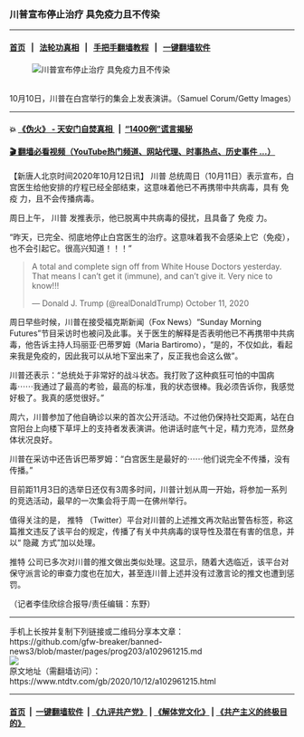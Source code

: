### 川普宣布停止治疗 具免疫力且不传染
------------------------

#### [首页](https://github.com/gfw-breaker/banned-news3/blob/master/README.md) &nbsp;&nbsp;|&nbsp;&nbsp; [法轮功真相](https://github.com/begood0513/basic/blob/master/README.md)  &nbsp;&nbsp;|&nbsp;&nbsp; [手把手翻墙教程](https://github.com/gfw-breaker/guides/wiki)  &nbsp;&nbsp;|&nbsp;&nbsp; [一键翻墙软件](https://github.com/gfw-breaker/nogfw/blob/master/README.md)  



<div><div class="featured_image">
 <figure>
  <img alt="川普宣布停止治疗 具免疫力且不传染" src="https://i.ntdtv.com/assets/uploads/2020/10/36fb7e6f4a32fb954ed1bbe7f968eecd-800x450.jpg"/>
 </figure><br/>
 <span class="caption">
  10月10日，川普在白宫举行的集会上发表演讲。（Samuel Corum/Getty Images）
 </span>
</div>
</div><hr/>

#### 💥 [《伪火》 - 天安门自焚真相 ](http://158.247.195.190:10000/videos/blog/weihuo.html)&nbsp; |&nbsp; [“1400例”谎言揭秘  ](http://158.247.195.190:10000/videos/blog/jiexi1400.html)

#### [ 🎬  翻墙必看视频（YouTube热门频道、网站代理、时事热点、历史事件 ...）](https://github.com/gfw-breaker/links/blob/master/banned.md)

<div><div class="post_content" itemprop="articleBody">
 <p>
  【新唐人北京时间2020年10月12日讯】
  <ok href="https://www.ntdtv.com/gb/川普.htm">
   川普
  </ok>
  总统周日（10月11日）表示宣布，白宫医生给他安排的疗程已经全部结束，这意味着他已不再携带中共病毒，具有
  <ok href="https://www.ntdtv.com/gb/免疫.htm">
   免疫
  </ok>
  力，且不会传播病毒。
 </p>
 <p>
  周日上午，
  <ok href="https://www.ntdtv.com/gb/川普.htm">
   川普
  </ok>
  发推表示，他已脱离中共病毒的侵扰，且具备了
  <ok href="https://www.ntdtv.com/gb/免疫.htm">
   免疫
  </ok>
  力。
 </p>
 <p>
  “昨天，已完全、彻底地停止白宫医生的治疗。这意味着我不会感染上它（免疫），也不会引起它。很高兴知道！！！”
 </p>
 <blockquote class="twitter-tweet">
  <p dir="ltr" lang="en">
   A total and complete sign off from White House Doctors yesterday. That means I can’t get it (immune), and can’t give it. Very nice to know!!!
  </p>
  <p>
   — Donald J. Trump (@realDonaldTrump)
   <ok href="https://twitter.com/realDonaldTrump/status/1315316071243476997?ref_src=twsrc%5Etfw">
    October 11, 2020
   </ok>
  </p>
 </blockquote>
 <p>
  <script async="" charset="utf-8" src="https://platform.twitter.com/widgets.js">
  </script>
 </p>
 <p>
  <p>
   周日早些时候，川普在接受福克斯新闻（Fox News）“Sunday Morning Futures”节目采访时也被问及此事。关于医生的解释是否表明他已不再携带中共病毒，他告诉主持人玛丽亚‧巴蒂罗姆（Maria Bartiromo），“是的，不仅如此，看起来我是免疫的，因此我可以从地下室出来了，反正我也会这么做”。
  </p>
  <p>
   川普还表示：“总统处于非常好的战斗状态。我打败了这种疯狂可怕的中国病毒⋯⋯我通过了最高的考验，最高的标准，我的状态很棒。我必须告诉你，我感觉好极了。我真的感觉很好。”
  </p>
  <p>
   周六，川普参加了他自确诊以来的首次公开活动。不过他仍保持社交距离，站在白宫阳台上向楼下草坪上的支持者发表演讲。他讲话时底气十足，精力充沛，显然身体状况良好。
  </p>
  <p>
   川普在采访中还告诉巴蒂罗姆：“白宫医生是最好的⋯⋯他们说完全不传播，没有传播。”
  </p>
  <p>
   目前距11月3日的选举日还仅有3周多时间，川普计划从周一开始，将参加一系列的竞选活动，最早的一次集会将于周一在佛州举行。
  </p>
  <p>
   值得关注的是，
   <ok href="https://www.ntdtv.com/gb/推特.htm">
    推特
   </ok>
   （Twitter）平台对川普的上述推文再次贴出警告标签，称这篇推文违反了该平台的规定，传播了有关中共病毒的误导性及潜在有害的信息，并以“
   <ok href="https://www.ntdtv.com/gb/隐藏.htm">
    隐藏
   </ok>
   方式”加以处理。
  </p>
  <p>
   <ok href="https://www.ntdtv.com/gb/推特.htm">
    推特
   </ok>
   公司已多次对川普的推文做出类似处理。这显示，随着大选临近，该平台对保守派言论的审查力度也在加大，甚至连川普上述并没有过激言论的推文也遭到惩罚。
  </p>
  <p>
   （记者李佳欣综合报导/责任编辑：东野）
  </p>
  <div class="single_ad">
  </div>
 </p>
</div>
</div>
<hr/>
手机上长按并复制下列链接或二维码分享本文章：<br/>
https://github.com/gfw-breaker/banned-news3/blob/master/pages/prog203/a102961215.md <br/>
<a href='https://github.com/gfw-breaker/banned-news3/blob/master/pages/prog203/a102961215.md'><img src='https://github.com/gfw-breaker/banned-news3/blob/master/pages/prog203/a102961215.md.png'/></a> <br/>
原文地址（需翻墙访问）：https://www.ntdtv.com/gb/2020/10/12/a102961215.html


------------------------
#### [首页](https://github.com/gfw-breaker/banned-news3/blob/master/README.md) &nbsp;|&nbsp; [一键翻墙软件](https://github.com/gfw-breaker/nogfw/blob/master/README.md) &nbsp;| [《九评共产党》](https://github.com/gfw-breaker/9ping.md/blob/master/README.md#九评之一评共产党是什么) | [《解体党文化》](https://github.com/gfw-breaker/jtdwh.md/blob/master/README.md) | [《共产主义的终极目的》](https://github.com/gfw-breaker/gczydzjmd.md/blob/master/README.md)


<img src='http://gfw-breaker.win/banned-news3/pages/prog203/a102961215.md' width='0px' height='0px'/>